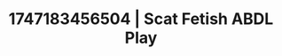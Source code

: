 ---
categories:
- Romantic kink
- Whipped cream play
- Consent-based play
- Heat of the moment
- Soft spanking
image: /assets/images/1747183456504.jpg
layout: post
seo:
  description: Featured content with premium ABDL Play, Scat Fetish. HD images available.
  keywords: ABDL Play, Scat Fetish
  og_image: /assets/images/1747183456504.jpg
  schema_type: VisualArtwork
tags:
- ABDL Play
- Scat Fetish
- '#1747183456504'
title: 1747183456504 | Scat Fetish ABDL Play
---
